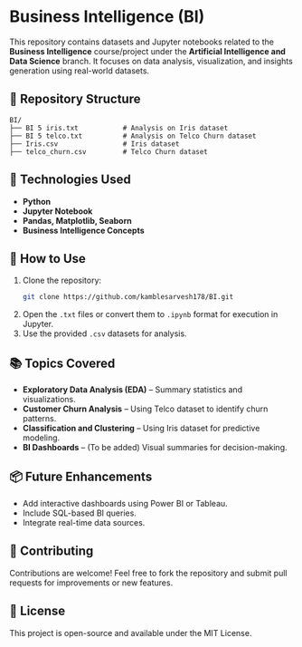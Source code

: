 # Business Intelligence (BI)

This repository contains datasets and Jupyter notebooks related to the **Business Intelligence** course/project under the **Artificial Intelligence and Data Science** branch. It focuses on data analysis, visualization, and insights generation using real-world datasets.

## 📁 Repository Structure

```
BI/
├── BI 5 iris.txt           # Analysis on Iris dataset
├── BI 5 telco.txt          # Analysis on Telco Churn dataset
├── Iris.csv                # Iris dataset
├── telco_churn.csv         # Telco Churn dataset
```

## 🚀 Technologies Used

- **Python**
- **Jupyter Notebook**
- **Pandas, Matplotlib, Seaborn**
- **Business Intelligence Concepts**

## 📌 How to Use

1. Clone the repository:
   ```bash
   git clone https://github.com/kamblesarvesh178/BI.git
   ```
2. Open the `.txt` files or convert them to `.ipynb` format for execution in Jupyter.
3. Use the provided `.csv` datasets for analysis.

## 📚 Topics Covered

- **Exploratory Data Analysis (EDA)** – Summary statistics and visualizations.
- **Customer Churn Analysis** – Using Telco dataset to identify churn patterns.
- **Classification and Clustering** – Using Iris dataset for predictive modeling.
- **BI Dashboards** – (To be added) Visual summaries for decision-making.

## 📦 Future Enhancements

- Add interactive dashboards using Power BI or Tableau.
- Include SQL-based BI queries.
- Integrate real-time data sources.

## 🤝 Contributing

Contributions are welcome! Feel free to fork the repository and submit pull requests for improvements or new features.

## 📄 License

This project is open-source and available under the MIT License.

